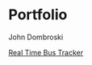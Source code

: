 # Portfolio
John Dombroski

<a href="https://johndombroski.github.io/RealTimeBusTracker/">Real Time Bus Tracker</a>

